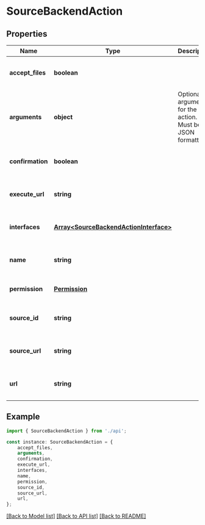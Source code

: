 # SourceBackendAction


## Properties

Name | Type | Description | Notes
------------ | ------------- | ------------- | -------------
**accept_files** | **boolean** |  | [optional] [readonly] [default to undefined]
**arguments** | **object** | Optional arguments for the action. Must be JSON formatted. | [optional] [default to undefined]
**confirmation** | **boolean** |  | [optional] [readonly] [default to undefined]
**execute_url** | **string** |  | [optional] [readonly] [default to undefined]
**interfaces** | [**Array&lt;SourceBackendActionInterface&gt;**](SourceBackendActionInterface.md) |  | [optional] [readonly] [default to undefined]
**name** | **string** |  | [optional] [readonly] [default to undefined]
**permission** | [**Permission**](Permission.md) |  | [optional] [default to undefined]
**source_id** | **string** |  | [optional] [readonly] [default to undefined]
**source_url** | **string** |  | [optional] [readonly] [default to undefined]
**url** | **string** |  | [optional] [readonly] [default to undefined]

## Example

```typescript
import { SourceBackendAction } from './api';

const instance: SourceBackendAction = {
    accept_files,
    arguments,
    confirmation,
    execute_url,
    interfaces,
    name,
    permission,
    source_id,
    source_url,
    url,
};
```

[[Back to Model list]](../README.md#documentation-for-models) [[Back to API list]](../README.md#documentation-for-api-endpoints) [[Back to README]](../README.md)
